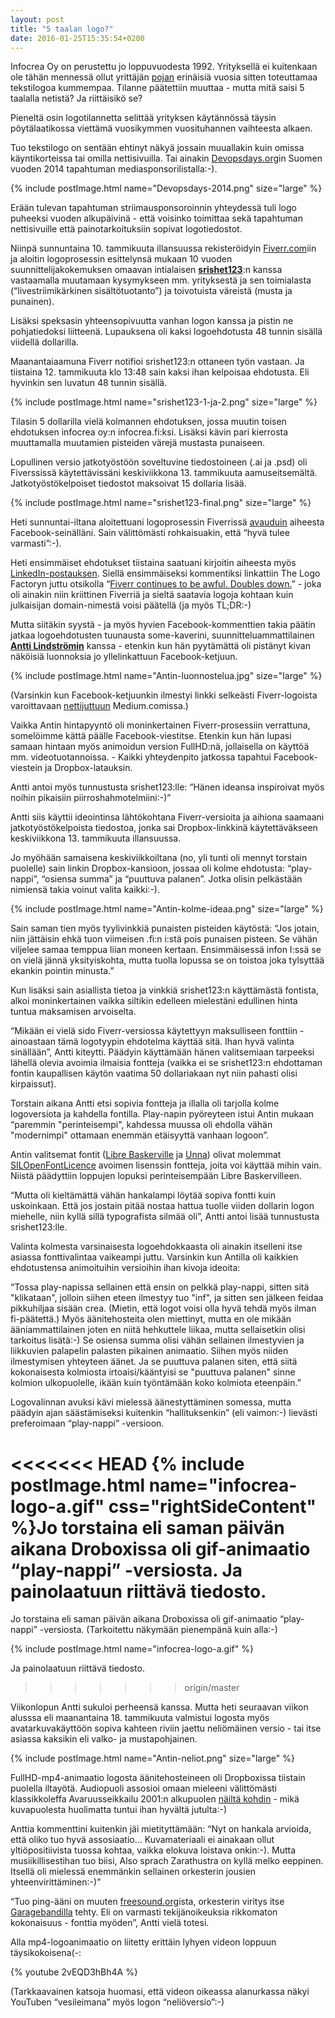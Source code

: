 ```yaml
---
layout: post
title: "5 taalan logo?"
date: 2016-01-25T15:35:54+0200
---
```


Infocrea Oy on perustettu jo loppuvuodesta 1992. Yrityksellä ei kuitenkaan ole tähän mennessä ollut yrittäjän [pojan](http://www.pyppe.fi/) erinäisiä vuosia sitten toteuttamaa tekstilogoa kummempaa. Tilanne päätettiin muuttaa - mutta mitä saisi 5 taalalla netistä? Ja riittäisikö se?<!--more-->

Pieneltä osin logotilannetta selittää yrityksen käytännössä täysin pöytälaatikossa viettämä vuosikymmen vuosituhannen vaihteesta alkaen. 

Tuo tekstilogo on sentään ehtinyt näkyä jossain muuallakin kuin omissa käyntikorteissa tai omilla nettisivuilla. Tai ainakin [Devopsdays.org](http://www.devopsdays.org/events/2014-helsinki/program/)in Suomen vuoden 2014 tapahtuman mediasponsorilistalla:-).

{% include postImage.html name="Devopsdays-2014.png" size="large" %}

Erään tulevan tapahtuman striimausponsoroinnin yhteydessä tuli logo puheeksi  vuoden alkupäivinä - että voisinko toimittaa sekä tapahtuman nettisivuille että painotarkoituksiin sopivat logotiedostot.

Niinpä sunnuntaina 10. tammikuuta illansuussa rekisteröidyin [Fiverr.com](https://www.fiverr.com/)iin ja aloitin logoprosessin esittelynsä mukaan 10 vuoden suunnittelijakokemuksen omaavan intialaisen **[srishet123](https://www.fiverr.com/srishet123)**:n kanssa vastaamalla muutamaan kysymykseen mm. yrityksestä ja sen toimialasta (“livestriimikärkinen sisältötuotanto”) ja toivotuista väreistä (musta ja punainen).

Lisäksi speksasin yhteensopivuutta vanhan logon kanssa ja pistin ne pohjatiedoksi liitteenä. Lupauksena oli kaksi logoehdotusta 48 tunnin sisällä viidellä dollarilla.

Maanantaiaamuna Fiverr notifioi srishet123:n ottaneen työn vastaan. Ja tiistaina 12. tammikuuta klo 13:48 sain kaksi ihan kelpoisaa ehdotusta. Eli hyvinkin sen luvatun 48 tunnin sisällä.

{% include postImage.html name="srishet123-1-ja-2.png" size="large" %}

Tilasin 5 dollarilla vielä kolmannen ehdotuksen, jossa muutin toisen ehdotuksen infocrea oy:n infocrea.fi:ksi. Lisäksi kävin pari kierrosta muuttamalla muutamien pisteiden värejä mustasta punaiseen.

Lopullinen versio jatkotyöstöön soveltuvine tiedostoineen (.ai ja .psd) oli Fiverssissä käytettävissäni keskiviikkona 13. tammikuuta aamuseitsemältä. Jatkotyöstökelpoiset tiedostot maksoivat 15 dollaria lisää.

{% include postImage.html name="srishet123-final.png" size="large" %}

Heti sunnuntai-iltana aloitettuani logoprosessin Fiverrissä [avauduin](https://www.facebook.com/jarmo.lahti/posts/10153352787482963) aiheesta Facebook-seinälläni. Sain välittömästi rohkaisuakin, että “hyvä tulee varmasti”:-).

Heti ensimmäiset ehdotukset tiistaina saatuani kirjoitin aiheesta myös [LinkedIn-postauksen](https://www.linkedin.com/pulse/millaisen-logon-saa-viidell%C3%A4-taalalla-jarmo-lahti). Siellä ensimmäiseksi kommentiksi linkattiin The Logo Factoryn juttu otsikolla “[Fiverr continues to be awful. Doubles down.](http://www.thelogofactory.com/fiverr-continues-to-be-awful-doubles-down/)” - joka oli ainakin niin kriittinen Fiverriä ja sieltä saatavia logoja kohtaan kuin julkaisijan domain-nimestä voisi päätellä (ja myös TL;DR:-)

Mutta siitäkin syystä - ja myös hyvien Facebook-kommenttien takia päätin jatkaa logoehdotusten tuunausta some-kaverini, suunnitteluammattilainen **[Antti Lindströmin](https://www.linkedin.com/in/lindstorm)** kanssa - etenkin kun hän pyytämättä oli pistänyt kivan näköisiä luonnoksia jo yllelinkattuun Facebook-ketjuun.

{% include postImage.html name="Antin-luonnostelua.jpg" size="large" %}

(Varsinkin kun Facebook-ketjuunkin ilmestyi linkki selkeästi Fiverr-logoista varoittavaan [nettijuttuun](https://medium.com/swlh/in-the-past-couple-years-startups-have-started-realizing-that-good-design-can-make-the-difference-2fdeb90d390a#.5qdov5o35) Medium.comissa.) 

Vaikka Antin hintapyyntö oli moninkertainen Fiverr-prosessiin verrattuna, somelöimme kättä päälle Facebook-viestitse. Etenkin kun hän lupasi samaan hintaan myös animoidun version FullHD:nä, jollaisella on käyttöä mm. videotuotannoissa. - Kaikki yhteydenpito jatkossa tapahtui Facebook-viestein ja Dropbox-latauksin. 

Antti antoi myös tunnustusta srishet123:lle: “Hänen ideansa inspiroivat myös noihin pikaisiin piirroshahmotelmiini:-)” 

Antti siis käyttii ideointinsa lähtökohtana Fiverr-versioita ja aihiona saamaani jatkotyöstökelpoista tiedostoa, jonka sai Dropbox-linkkinä käytettäväkseen keskiviikkona 13. tammikuuta illansuussa.

Jo myöhään samaisena keskiviikkoiltana (no, yli tunti oli mennyt torstain puolelle) sain linkin Dropbox-kansioon, jossaa oli kolme ehdotusta: “play-nappi”, “osiensa summa” ja “puuttuva palanen”. Jotka olisin pelkästään nimiensä takia voinut valita kaikki:-).

{% include postImage.html name="Antin-kolme-ideaa.png" size="large" %}

Sain saman tien myös tyylivinkkiä punaisten pisteiden käytöstä: “Jos jotain, niin jättäisin ehkä tuon viimeisen .fi:n i:stä pois punaisen pisteen. Se vähän viljelee samaa temppua liian moneen kertaan. Ensimmäisessä infon I:ssä se on vielä jännä yksityiskohta, mutta tuolla lopussa se on toistoa joka tylsyttää ekankin pointin minusta.”

Kun lisäksi sain asiallista tietoa ja vinkkiä srishet123:n käyttämästä fontista, alkoi moninkertainen vaikka siltikin edelleen mielestäni edullinen hinta tuntua maksamisen arvoiselta.

“Mikään ei vielä sido Fiverr-versiossa käytettyyn maksulliseen fonttiin - ainoastaan tämä logotyypin ehdotelma käyttää sitä. Ihan hyvä valinta sinällään”, Antti kiteytti. Päädyin käyttämään hänen valitsemiaan tarpeeksi lähellä olevia avoimia ilmaisia fontteja (vaikka ei se srishet123:n ehdottaman fontin kaupallisen käytön vaatima 50 dollariakaan nyt niin pahasti olisi kirpaissut).

Torstain aikana Antti etsi sopivia fontteja ja illalla oli tarjolla kolme logoversiota ja kahdella fontilla. Play-napin pyöreyteen istui Antin mukaan “paremmin "perinteisempi", kahdessa muussa oli ehdolla vähän "modernimpi" ottamaan enemmän etäisyyttä vanhaan logoon”.

Antin valitsemat fontit ([Libre Baskerville](https://www.google.com/fonts/specimen/Libre+Baskerville) ja [Unna](https://www.google.com/fonts/specimen/Unna)) olivat molemmat [SILOpenFontLicence](http://scripts.sil.org/cms/scripts/page.php?site_id=nrsi&id=OFL) avoimen lisenssin fontteja, joita voi käyttää mihin vain. Niistä päädyttiin loppujen lopuksi perinteisempään Libre Baskervilleen.

“Mutta oli kieltämättä vähän hankalampi löytää sopiva fontti kuin uskoinkaan.  Että jos jostain pitää nostaa hattua tuolle viiden dollarin logon miehelle, niin kyllä sillä typografista silmää oli”, Antti antoi lisää tunnustusta srishet123:lle.

Valinta kolmesta varsinaisesta logoehdokkaasta oli ainakin itselleni itse asiassa fonttivalintaa vaikeampi juttu. Varsinkin kun Antilla oli kaikkien ehdotustensa animoituihin versioihin ihan kivoja ideoita:

“Tossa play-napissa sellainen että ensin on pelkkä play-nappi, sitten sitä "klikataan", jolloin siihen eteen ilmestyy tuo "inf", ja sitten sen jälkeen feidaa pikkuhiljaa sisään crea. (Mietin, että logot voisi olla hyvä tehdä myös ilman fi-päätettä.) Myös äänitehosteita olen miettinyt, mutta en ole mikään ääniammattilainen joten en niitä hehkuttele liikaa, mutta sellaisetkin olisi tarkoitus lisätä:-) Se osiensa summa olisi vähän sellainen ilmestyvien ja liikkuvien palapelin palasten pikainen animaatio. Siihen myös niiden ilmestymisen yhteyteen äänet.
Ja se puuttuva palanen siten, että siitä kokonaisesta kolmiosta irtoaisi/kääntyisi se "puuttuva palanen" sinne kolmion ulkopuolelle, ikään kuin työntämään koko kolmiota eteenpäin.”

Logovalinnan avuksi kävi mielessä äänestyttäminen somessa, mutta päädyin ajan säästämiseksi kuitenkin “hallituksenkin” (eli vaimon:-) lievästi preferoimaan “play-nappi” -versioon.

<<<<<<< HEAD
{% include postImage.html name="infocrea-logo-a.gif" css="rightSideContent" %}Jo torstaina eli saman päivän aikana Droboxissa oli gif-animaatio “play-nappi” -versiosta. Ja painolaatuun riittävä tiedosto. 
=======
Jo torstaina eli saman päivän aikana Droboxissa oli gif-animaatio “play-nappi” -versiosta. (Tarkoitettu näkymään pienempänä kuin alla:-)

{% include postImage.html name="infocrea-logo-a.gif" %}

Ja painolaatuun riittävä tiedosto.
>>>>>>> origin/master

Viikonlopun Antti sukuloi perheensä kanssa. Mutta heti seuraavan viikon alusssa eli maanantaina 18. tammikuuta valmistui logosta myös avatarkuvakäyttöön sopiva kahteen riviin jaettu neliömäinen versio - tai itse asiassa kaksikin eli valko- ja mustapohjainen.

{% include postImage.html name="Antin-neliot.png" size="large" %}

FullHD-mp4-animaatio logosta äänitehosteineen oli Dropboxissa tiistain puolella iltayötä. Audiopuoli assosioi omaan mieleeni välittömästi klassikkoleffa Avaruusseikkailu 2001:n alkupuolen [näiltä kohdin](https://youtu.be/ypEaGQb6dJk?t=7m3s) - mikä kuvapuolesta huolimatta tuntui ihan hyvältä jutulta:-)

Anttia kommenttini kuitenkin jäi mietityttämään: “Nyt on hankala arvioida, että oliko tuo hyvä assosiaatio... Kuvamateriaali ei ainakaan ollut yltiöpositiivista tuossa kohtaa, vaikka elokuva loistava onkin:-). Mutta musiikillisestihan tuo biisi, Also sprach Zarathustra on kyllä melko eeppinen. Itsellä oli mielessä enemmänkin sellainen orkesterin jousien yhteenvirittäminen:-)” 

“Tuo ping-ääni on muuten [freesound.org](http://freesound.org/)ista, orkesterin viritys itse [Garagebandilla](https://www.apple.com/ios/garageband/) tehty. Eli on varmasti tekijänoikeuksia rikkomaton kokonaisuus - fonttia myöden”, Antti vielä totesi. 

Alla mp4-logoanimaatio on liitetty erittäin lyhyen videon loppuun täysikokoisena(-:

{% youtube 2vEQD3hBh4A %}

(Tarkkaavainen katsoja huomasi, että videon oikeassa alanurkassa näkyi YouTuben “vesileimana” myös logon “neliöversio”:-) 
